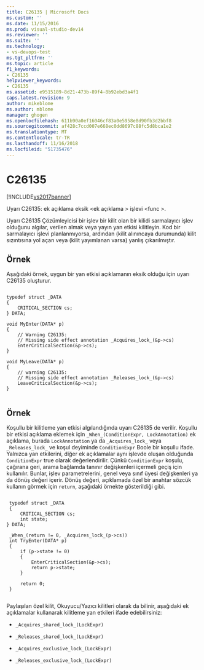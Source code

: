 ```yaml
---
title: C26135 | Microsoft Docs
ms.custom: ''
ms.date: 11/15/2016
ms.prod: visual-studio-dev14
ms.reviewer: ''
ms.suite: ''
ms.technology:
- vs-devops-test
ms.tgt_pltfrm: ''
ms.topic: article
f1_keywords:
- C26135
helpviewer_keywords:
- C26135
ms.assetid: e9515189-8d21-473b-89f4-8b92ebd3a4f1
caps.latest.revision: 9
author: mikeblome
ms.author: mblome
manager: ghogen
ms.openlocfilehash: 611b90a0ef16046cf83a0e5958e8d90fb3d2bbf8
ms.sourcegitcommit: af428c7ccd007e668ec0dd8697c88fc5d8bca1e2
ms.translationtype: MT
ms.contentlocale: tr-TR
ms.lasthandoff: 11/16/2018
ms.locfileid: "51735476"
---
```

# <a name="c26135"></a>C26135
[!INCLUDE[vs2017banner](../includes/vs2017banner.md)]

Uyarı C26135: ek açıklama eksik \<ek açıklama > işlevi \<func >.  
  
 Uyarı C26135 Çözümleyicisi bir işlev bir kilit olan bir kilidi sarmalayıcı işlev olduğunu algılar, verilen almak veya yayın yan etkisi kilitleyin. Kod bir sarmalayıcı işlevi planlanmıyorsa, ardından (kilit alınıncaya durumunda) kilit sızıntısına yol açan veya (kilit yayımlanan varsa) yanlış çıkarılmıştır.  
  
## <a name="example"></a>Örnek  
 Aşağıdaki örnek, uygun bir yan etkisi açıklamanın eksik olduğu için uyarı C26135 oluşturur.  
  
```  
  
typedef struct _DATA   
{  
    CRITICAL_SECTION cs;  
} DATA;  
  
void MyEnter(DATA* p)   
{  
    // Warning C26135:  
    // Missing side effect annotation _Acquires_lock_(&p->cs)  
    EnterCriticalSection(&p->cs);  
}  
  
void MyLeave(DATA* p)   
{  
    // warning C26135:  
    // Missing side effect annotation _Releases_lock_(&p->cs)  
    LeaveCriticalSection(&p->cs);  
}  
  
```  
  
## <a name="example"></a>Örnek  
 Koşullu bir kilitleme yan etkisi algılandığında uyarı C26135 de verilir. Koşullu bir etkisi açıklama eklemek için `_When_(ConditionExpr, LockAnnotation)` ek açıklama, burada `LockAnnotation` ya da `_Acquires_lock_` veya `_Releases_lock_` ve koşul deyiminde `ConditionExpr` Boole bir koşullu ifade. Yalnızca yan etkilerini, diğer ek açıklamalar aynı işlevde oluşan olduğunda `ConditionExpr` true olarak değerlendirilir. Çünkü `ConditionExpr` koşulu, çağırana geri, arama bağlamda tanınır değişkenleri içermeli geçiş için kullanılır. Bunlar, işlev parametrelerini, genel veya sınıf üyesi değişkenleri ya da dönüş değeri içerir. Dönüş değeri, açıklamada özel bir anahtar sözcük kullanın görmek için `return`, aşağıdaki örnekte gösterildiği gibi.  
  
```  
  
 typedef struct _DATA   
 {  
     CRITICAL_SECTION cs;   
     int state;  
} DATA;  
  
 _When_(return != 0, _Acquires_lock_(p->cs))  
 int TryEnter(DATA* p)   
 {  
     if (p->state != 0)   
     {  
         EnterCriticalSection(&p->cs);  
         return p->state;  
     }  
  
     return 0;  
 }  
  
```  
  
 Paylaşılan özel kilit, Okuyucu/Yazıcı kilitleri olarak da bilinir, aşağıdaki ek açıklamalar kullanarak kilitleme yan etkileri ifade edebilirsiniz:  
  
-   `_Acquires_shared_lock_(LockExpr)`  
  
-   `_Releases_shared_lock_(LockExpr)`  
  
-   `_Acquires_exclusive_lock_(LockExpr)`  
  
-   `_Releases_exclusive_lock_(LockExpr)`



